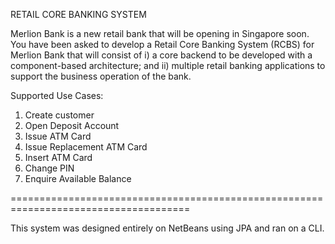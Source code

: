 RETAIL CORE BANKING SYSTEM

Merlion Bank is a new retail bank that will be opening in Singapore soon. You have been
asked to develop a Retail Core Banking System (RCBS) for Merlion Bank that will consist
of i) a core backend to be developed with a component-based architecture; and ii) multiple
retail banking applications to support the business operation of the bank. 

Supported Use Cases:
1) Create customer
2) Open Deposit Account
3) Issue ATM Card
4) Issue Replacement ATM
Card
5) Insert ATM Card
6) Change PIN
7) Enquire Available Balance

=====================================================================================

This system was designed entirely on NetBeans using JPA and ran on a CLI.


